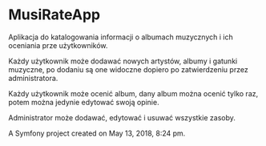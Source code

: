 MusiRateApp
=========
Aplikacja do katalogowania informacji o albumach muzycznych i ich oceniania prze użytkowników.

Każdy użytkownik może dodawać nowych artystów, albumy i gatunki muzyczne, po dodaniu są one widoczne dopiero po zatwierdzeniu przez administratora.

Każdy użytkownik może ocenić album, dany album można ocenić tylko raz, potem można jedynie edytować swoją opinie.

Administrator może dodawać, edytować i usuwać wszystkie zasoby.


A Symfony project created on May 13, 2018, 8:24 pm.
